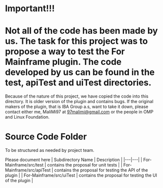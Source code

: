 # Important!!! 
# Not all of the code has been made by us. The task for this project was to propose a way to test the For Mainframe plugin. The code developed by us can be found in the test, apiTest and uiTest directories.

Because of the nature of this project, we have copied the code into this directory. It is older version of the plugin and contains bugs. If the original makers of the plugin, that is IBA Group a.s, want to take it down, please contact either me, MaliMi97 at 97malimi@gmail.com or the people in OMP and Linux Foundation.

# Source Code Folder
To be structured as needed by project team.

Please document here
| Subdirectory Name | Description |
|---|---|
| For-Mainframe/src/test | contains the proposal for unit tests |
| For-Mainframe/src/apiTest | contains the proposal for testing the API of the plugin |
| For-Mainframe/src/uiTest | contains the proposal for testing the UI of the plugin |
